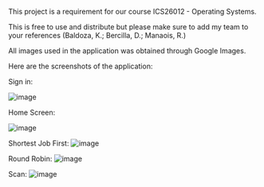 This project is a requirement for our course ICS26012 - Operating Systems.

This is free to use and distribute but please make sure to add my team to your references (Baldoza, K.; Bercilla, D.; Manaois, R.)

All images used in the application was obtained through Google Images.

Here are the screenshots of the application:

Sign in:

![image](https://github.com/user-attachments/assets/fff142c6-c482-4182-be57-fad1d813855b)

Home Screen:

![image](https://github.com/user-attachments/assets/019b27e0-8158-4d79-bfac-3c53d092d516)

Shortest Job First:
![image](https://github.com/user-attachments/assets/2e1e0b64-8709-4f42-a860-0f079f325dbe)

Round Robin:
![image](https://github.com/user-attachments/assets/9c8af6a0-ba45-46b0-add5-f615f14d967b)

Scan:
![image](https://github.com/user-attachments/assets/d8975a2a-2243-4828-82c0-a47cf9c9edbf)
